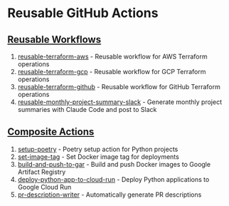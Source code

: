 # Reusable GitHub Actions

## [Reusable Workflows](https://docs.github.com/en/actions/sharing-automations/reusing-workflows)

1. [reusable-terraform-aws](.github/workflows/reusable-terraform-aws.md) - Reusable workflow for AWS Terraform operations
1. [reusable-terraform-gcp](.github/workflows/reusable-terraform-gcp.md) - Reusable workflow for GCP Terraform operations
1. [reusable-terraform-github](.github/workflows/reusable-terraform-github.md) - Reusable workflow for GitHub Terraform operations
1. [reusable-monthly-project-summary-slack](.github/workflows/reusable-monthly-project-summary-slack.md) - Generate monthly project summaries with Claude Code and post to Slack

## [Composite Actions](https://docs.github.com/en/actions/sharing-automations/creating-actions/creating-a-composite-action)

1. [setup-poetry](setup-poetry) - Poetry setup action for Python projects
1. [set-image-tag](set-image-tag) - Set Docker image tag for deployments
1. [build-and-push-to-gar](build-and-push-to-gar) - Build and push Docker images to Google Artifact Registry
1. [deploy-python-app-to-cloud-run](deploy-python-app-to-cloud-run) - Deploy Python applications to Google Cloud Run
1. [pr-description-writer](pr-description-writer) - Automatically generate PR descriptions
